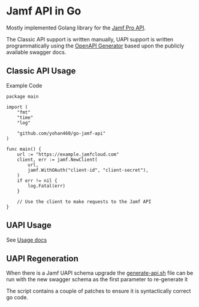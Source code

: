 # Jamf API in Go

Mostly implemented Golang library for the [Jamf Pro API](https://developer.jamf.com/jamf-pro/docs/jamf-pro-api-overview).

The Classic API support is written manually, UAPI support is written programmatically using the [OpenAPI Generator](https://github.com/OpenAPITools/openapi-generator) based upon the publicly available swagger docs.

## Classic API Usage

Example Code

```golang
package main

import (
	"fmt"
	"time"
    "log"

	"github.com/yohan460/go-jamf-api"
)

func main() {
	url := "https://example.jamfcloud.com"
	client, err := jamf.NewClient(
        url,
        jamf.WithOAuth("client-id", "client-secret"),
    )
	if err != nil {
		log.Fatal(err)
	}

	// Use the client to make requests to the Jamf API
}
```

## UAPI Usage

See [Usage docs](api/README.md)

## UAPI Regeneration

When there is a Jamf UAPI schema upgrade the [generate-api.sh](scripts/generate-api.sh) file can be run with the new swagger schema as the first parameter to re-generate it

The script contains a couple of patches to ensure it is syntactically correct go code.
